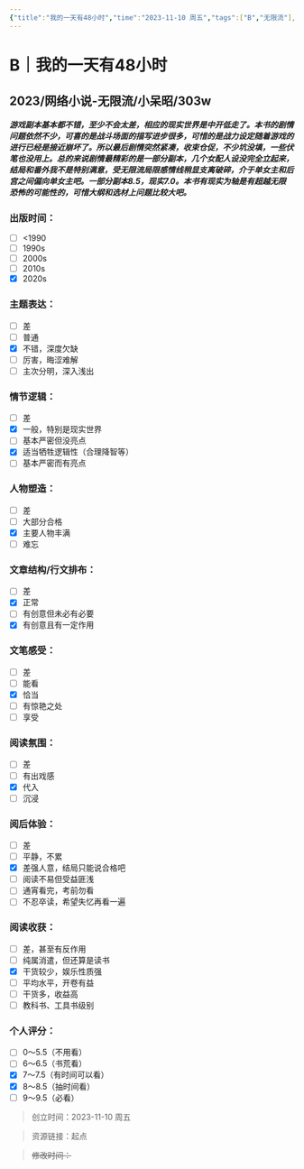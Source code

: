 ```yaml
---
{"title":"我的一天有48小时","time":"2023-11-10 周五","tags":["B","无限流"],"rating":"8.0","dg-publish":true,"permalink":"/300 评价/B/我的一天有48小时/","dgPassFrontmatter":true,"created":"2024-01-25T18:45:03.000+08:00","updated":"2024-01-25T18:45:03.000+08:00"}
---
```



# B｜我的一天有48小时
## 2023/网络小说-无限流/小呆昭/303w
***游戏副本基本都不错，至少不会太差，相应的现实世界是中开低走了。本书的剧情问题依然不少，可喜的是战斗场面的描写进步很多，可惜的是战力设定随着游戏的进行已经是接近崩坏了。所以最后剧情突然紧凑，收束仓促，不少坑没填，一些伏笔也没用上。总的来说剧情最精彩的是一部分副本，几个女配人设没完全立起来，结局和番外我不是特别满意，受无限流局限感情线稍显支离破碎，介于单女主和后宫之间偏向单女主吧。一部分副本8.5，现实7.0。本书有现实为轴是有超越无限恐怖的可能性的，可惜大纲和选材上问题比较大吧。***
### 出版时间：
- [ ] <1990
- [ ] 1990s
- [ ] 2000s
- [ ] 2010s
- [x] 2020s
### 主题表达：
- [ ] 差
- [ ] 普通
- [x] 不错，深度欠缺
- [ ] 厉害，晦涩难解
- [ ] 主次分明，深入浅出
### 情节逻辑：
- [ ] 差
- [x] 一般，特别是现实世界
- [ ] 基本严密但没亮点
- [x] 适当牺牲逻辑性（合理降智等）
- [ ] 基本严密而有亮点
### 人物塑造：
- [ ] 差
- [ ] 大部分合格
- [x] 主要人物丰满
- [ ] 难忘
### 文章结构/行文排布：
- [ ] 差
- [x] 正常
- [ ] 有创意但未必有必要
- [x] 有创意且有一定作用
### 文笔感受：
- [ ] 差
- [ ] 能看
- [x] 恰当
- [ ] 有惊艳之处
- [ ] 享受
### 阅读氛围：
- [ ] 差
- [ ] 有出戏感
- [x] 代入
- [ ] 沉浸
### 阅后体验：
- [ ] 差
- [ ] 平静，不累
- [x] 差强人意，结局只能说合格吧
- [ ] 阅读不易但受益匪浅
- [ ] 通宵看完，考前勿看
- [ ] 不忍卒读，希望失忆再看一遍
### 阅读收获：
- [ ] 差，甚至有反作用
- [ ] 纯属消遣，但还算是读书
- [x] 干货较少，娱乐性质强
- [ ] 平均水平，开卷有益
- [ ] 干货多，收益高
- [ ] 教科书、工具书级别
### 个人评分：
- [ ] 0～5.5（不用看）
- [ ] 6～6.5（书荒看）
- [x] 7～7.5（有时间可以看）
- [x] 8～8.5（抽时间看）
- [ ] 9～9.5（必看）

>创立时间：2023-11-10 周五

>资源链接：起点

>~~修改时间：~~